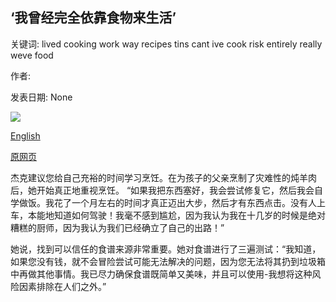 ## ‘我曾经完全依靠食物来生活’

关键词: lived cooking work way recipes tins cant ive cook risk entirely really weve food

作者: 

发表日期: None

![](https://ichef.bbci.co.uk/images/ic/1200xn/p08754mn.jpg)

[English](%E2%80%98I%20once%20lived%20entirely%20on%20tins%20of%20food%E2%80%99.md)

[原网页](https://www.bbc.co.uk/food/articles/cooking_with_tins)

杰克建议您给自己充裕的时间学习烹饪。在为孩子的父亲烹制了灾难性的炖羊肉后，她开始真正地重视烹饪。 “如果我把东西塞好，我会尝试修复它，然后我会自学做饭。我花了一个月左右的时间才真正迈出大步，然后才有东西点击。没有人上车，本能地知道如何驾驶！我毫不感到尴尬，因为我认为我在十几岁的时候是绝对糟糕的厨师，因为我认为我们已经确立了自己的出路！”

她说，找到可以信任的食谱来源非常重要。她对食谱进行了三遍测试：“我知道，如果您没有钱，就不会冒险尝试可能无法解决的问题，因为您无法将其扔到垃圾箱中再做其他事情。我已尽力确保食谱既简单又美味，并且可以使用-我想将这种风险因素排除在人们之外。”